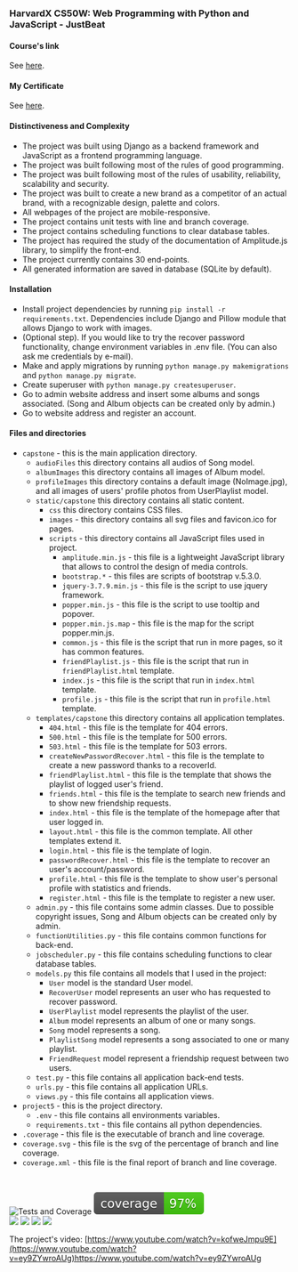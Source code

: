 ### HarvardX CS50W: Web Programming with Python and JavaScript - JustBeat

#### Course's link
See [here](https://www.edx.org/course/cs50s-web-programming-with-python-and-javascript).

#### My Certificate
See [here](https://certificates.cs50.io/58eb7e8b-b4be-4c44-a7c5-42ad0e94ed0e.pdf).

#### Distinctiveness and Complexity
  - The project was built using Django as a backend framework and JavaScript as a frontend programming language.
  - The project was built following most of the rules of good programming.
  - The project was built following most of the rules of usability, reliability, scalability and security.
  - The project was built to create a new brand as a competitor of an actual brand, with a recognizable design, palette and colors.
  - All webpages of the project are mobile-responsive.
  - The project contains unit tests with line and branch coverage.
  - The project contains scheduling functions to clear database tables.
  - The project has required the study of the documentation of Amplitude.js library, to simplify the front-end.
  - The project currently contains 30 end-points.
  - All generated information are saved in database (SQLite by default).

#### Installation
  - Install project dependencies by running `pip install -r requirements.txt`. Dependencies include Django and Pillow module that allows Django to work with images.
  - (Optional step). If you would like to try the recover password functionality, change environment variables in .env file. (You can also ask me credentials by e-mail). 
  - Make and apply migrations by running `python manage.py makemigrations` and `python manage.py migrate`.
  - Create superuser with `python manage.py createsuperuser`.
  - Go to admin website address and insert some albums and songs associated. (Song and Album objects can be created only by admin.)
  - Go to website address and register an account.

#### Files and directories
  - `capstone` - this is the main application directory.
    - `audioFiles` this directory contains all audios of Song model.
    - `albumImages` this directory contains all images of Album model.
    - `profileImages` this directory contains a default image (NoImage.jpg), and all images of users' profile photos from UserPlaylist model.
    - `static/capstone` this directory contains all static content.
        - `css` this directory contains CSS files.
        - `images` - this directory contains all svg files and favicon.ico for pages.
        - `scripts` - this directory contains all JavaScript files used in project.
          - `amplitude.min.js` - this file is a lightweight JavaScript library that allows to control the design of media controls.
          - `bootstrap.*` - this files are scripts of bootstrap v.5.3.0.
          - `jquery-3.7.9.min.js` - this file is the script to use jquery framework.
          - `popper.min.js` - this file is the script to use tooltip and popover.
          - `popper.min.js.map` - this file is the map for the script popper.min.js.
          - `common.js` - this file is the script that run in more pages, so it has common features.
          - `friendPlaylist.js` - this file is the script that run in `friendPlaylist.html` template.
          - `index.js` - this file is the script that run in `index.html` template.
          - `profile.js` - this file is the script that run in `profile.html` template.
    - `templates/capstone` this directory contains all application templates.
        - `404.html` - this file is the template for 404 errors.
        - `500.html` - this file is the template for 500 errors.
        - `503.html` - this file is the template for 503 errors.
        - `createNewPasswordRecover.html` - this file is the template to create a new password thanks to a recoverId.
        - `friendPlaylist.html` - this file is the template that shows the playlist of logged user's friend.
        - `friends.html` - this file is the template to search new friends and to show new friendship requests.
        - `index.html` - this file is the template of the homepage after that user logged in.
        - `layout.html` - this file is the common template. All other templates extend it.
        - `login.html` - this file is the template of login.
        - `passwordRecover.html` - this file is the template to recover an user's account/password.
        - `profile.html` - this file is the template to show user's personal profile with statistics and friends.
        - `register.html` - this file is the template to register a new user.
    - `admin.py` - this file contains some admin classes. 
    Due to possible copyright issues, Song and Album objects can be created only by admin.
    - `functionUtilities.py` - this file contains common functions for back-end.
    - `jobscheduler.py` - this file contains scheduling functions to clear database tables.
    - `models.py` this file contains all models that I used in the project:
      * `User` model is the standard User model.
      * `RecoverUser` model represents an user who has requested to recover password.
      * `UserPlaylist` model represents the playlist of the user.
      * `Album` model represents an album of one or many songs.
      * `Song` model represents a song.
      * `PlaylistSong` model represents a song associated to one or many playlist.
      * `FriendRequest` model represent a friendship request between two users.
    - `test.py` - this file contains all application back-end tests.
    - `urls.py` - this file contains all application URLs.
    - `views.py` - this file contains all application views.
  - `project5` - this is the project directory.
    - `.env` - this file contains all environments variables.
    - `requirements.txt` - this file contains all python dependencies.
  - `.coverage` - this file is the executable of branch and line coverage.
  - `coverage.svg` - this file is the svg of the percentage of branch and line coverage.
  - `coverage.xml` - this file is the final report of branch and line coverage.
<br/>

![Tests and Coverage](https://github.com/me50/Gigiox98/actions/workflows/ci.yml/badge.svg)  ![Coverage](./coverage.svg)<br/>
<img src="https://img.shields.io/badge/Django-092E20?style=for-the-badge&logo=django&logoColor=green">  <img src="https://img.shields.io/badge/JavaScript-323330?style=for-the-badge&logo=javascript&logoColor=F7DF1E">  <img src="https://img.shields.io/badge/html5-%23E34F26.svg?style=for-the-badge&logo=html5&logoColor=white">  <img src="https://img.shields.io/badge/css3-%231572B6.svg?style=for-the-badge&logo=css3&logoColor=white">

The project's video: [https://www.youtube.com/watch?v=kofweJmpu9E](https://www.youtube.com/watch?v=ey9ZYwroAUg)https://www.youtube.com/watch?v=ey9ZYwroAUg
